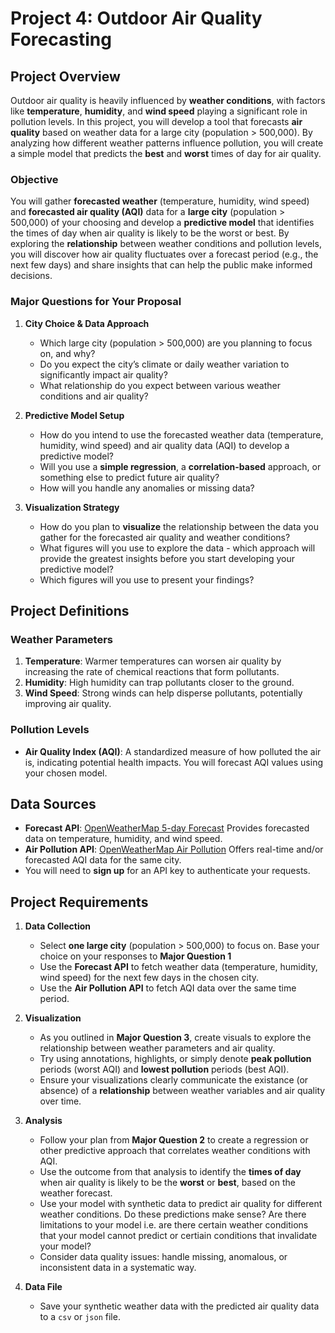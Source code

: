 # **Project 4: Outdoor Air Quality Forecasting**

## **Project Overview**
Outdoor air quality is heavily influenced by **weather conditions**, with factors like **temperature**, **humidity**, and **wind speed** playing a significant role in pollution levels. In this project, you will develop a tool that forecasts **air quality** based on weather data for a large city (population > 500,000). By analyzing how different weather patterns influence pollution, you will create a simple model that predicts the **best** and **worst** times of day for air quality.

### **Objective**
You will gather **forecasted weather** (temperature, humidity, wind speed) and **forecasted air quality (AQI)** data for a **large city** (population > 500,000) of your choosing and develop a **predictive model** that identifies the times of day when air quality is likely to be the worst or best. By exploring the **relationship** between weather conditions and pollution levels, you will discover how air quality fluctuates over a forecast period (e.g., the next few days) and share insights that can help the public make informed decisions.

### **Major Questions for Your Proposal**

1. **City Choice & Data Approach**  
   - Which large city (population > 500,000) are you planning to focus on, and why?
   - Do you expect the city’s climate or daily weather variation to significantly impact air quality?
   - What relationship do you expect between various weather conditions and air quality?

2. **Predictive Model Setup**  
   - How do you intend to use the forecasted weather data (temperature, humidity, wind speed) and air quality data (AQI) to develop a predictive model?
   - Will you use a **simple regression**, a **correlation-based** approach, or something else to predict future air quality?
   - How will you handle any anomalies or missing data?

3. **Visualization Strategy**  
   - How do you plan to **visualize** the relationship between the data you gather for the forecasted air quality and weather conditions?
   - What figures will you use to explore the data - which approach will provide the greatest insights before you start developing your predictive model? 
   - Which figures will you use to present your findings? 

## **Project Definitions**

### **Weather Parameters**
1. **Temperature**: Warmer temperatures can worsen air quality by increasing the rate of chemical reactions that form pollutants.  
2. **Humidity**: High humidity can trap pollutants closer to the ground.  
3. **Wind Speed**: Strong winds can help disperse pollutants, potentially improving air quality.

### **Pollution Levels**
- **Air Quality Index (AQI)**: A standardized measure of how polluted the air is, indicating potential health impacts. You will forecast AQI values using your chosen model.

## **Data Sources**
- **Forecast API**: [OpenWeatherMap 5-day Forecast](https://openweathermap.org/forecast5)
  Provides forecasted data on temperature, humidity, and wind speed.  
- **Air Pollution API**: [OpenWeatherMap Air Pollution](https://openweathermap.org/api/air-pollution)
  Offers real-time and/or forecasted AQI data for the same city.  
- You will need to **sign up** for an API key to authenticate your requests.

## **Project Requirements**

1. **Data Collection**  
   - Select **one large city** (population > 500,000) to focus on. Base your choice on your responses to **Major Question 1**
   - Use the **Forecast API** to fetch weather data (temperature, humidity, wind speed) for the next few days in the chosen city.  
   - Use the **Air Pollution API** to fetch AQI data over the same time period.  

2. **Visualization**  
   - As you outlined in **Major Question 3**, create visuals to explore the relationship between weather parameters and air quality.  
   - Try using annotations, highlights, or simply denote **peak pollution** periods (worst AQI) and **lowest pollution** periods (best AQI).  
   - Ensure your visualizations clearly communicate the existance (or absence) of a **relationship** between weather variables and air quality over time.

3. **Analysis**  
   - Follow your plan from **Major Question 2** to create a regression or other predictive approach that correlates weather conditions with AQI.  
   - Use the outcome from that analysis to identify the **times of day** when air quality is likely to be the **worst** or **best**, based on the weather forecast.  
   - Use your model with synthetic data to predict air quality for different weather conditions. Do these predictions make sense? Are there limitations to your model i.e. are there certain weather conditions that your model cannot predict or certiain conditions that invalidate your model?
   - Consider data quality issues: handle missing, anomalous, or inconsistent data in a systematic way.

4. **Data File**
   - Save your synthetic weather data with the predicted air quality data to a `csv` or `json` file.